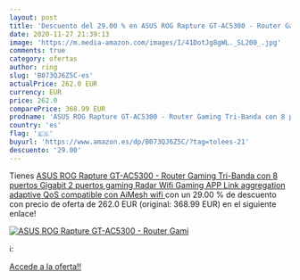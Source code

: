 ```yaml
---
layout: post
title: 'Descuento del 29.00 % en ASUS ROG Rapture GT-AC5300 - Router Gami'
date: 2020-11-27 21:39:13
image: 'https://m.media-amazon.com/images/I/41DotJg8gWL._SL200_.jpg'
comments: true
category: ofertas
author: ring
slug: 'B073QJ6Z5C-es'
actualPrice: 262.0 EUR
currency: EUR
price: 262.0
comparePrice: 368.99 EUR
prodname: 'ASUS ROG Rapture GT-AC5300 - Router Gaming Tri-Banda con 8 puertos Gigabit  2 puertos gaming  Radar Wifi  Gaming APP  Link aggregation  adaptive QoS  compatible con AiMesh wifi '
country: 'es'
flag: '🇪🇸'
buyurl: 'https://www.amazon.es/dp/B073QJ6Z5C/?tag=tolees-21'
descuento: '29.00'
---
```


Tienes [ASUS ROG Rapture GT-AC5300 - Router Gaming Tri-Banda con 8 puertos Gigabit  2 puertos gaming  Radar Wifi  Gaming APP  Link aggregation  adaptive QoS  compatible con AiMesh wifi ](https://www.amazon.es/dp/B073QJ6Z5C/?tag=tolees-21) con un 29.00 % de descuento con precio de oferta de 262.0 EUR (original: 368.99 EUR) en el siguiente enlace!

[![ASUS ROG Rapture GT-AC5300 - Router Gami](https://m.media-amazon.com/images/I/41DotJg8gWL._SL200_.jpg)](https://www.amazon.es/dp/B073QJ6Z5C/?tag=tolees-21)

ℹ️:


[Accede a la oferta!!](https://www.amazon.es/dp/B073QJ6Z5C/?tag=tolees-21)
